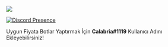 ![](https://komarev.com/ghpvc/?username=EfsaneCalabria&color=green)

[![Discord Presence](https://lanyard-profile-readme.vercel.app/api/346759471948759041)](https://discord.com/users/346759471948759041)

Uygun Fiyata Botlar Yaptırmak İçin **Calabria#1119** Kullanıcı Adını Ekleyebilirsiniz!
